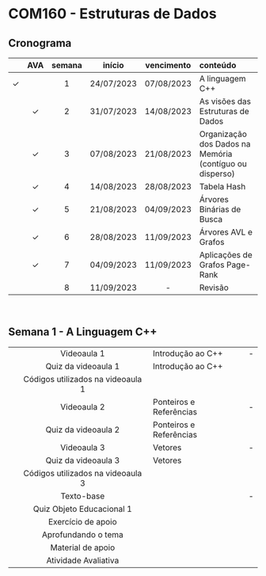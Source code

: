 # COM160 - Estruturas de Dados

## Cronograma

|   | AVA | semana | início | vencimento | conteúdo |
|:---:|:---:|:---:|:---:|:---:|:---|
| &check; |  | 1 | 24/07/2023 | 07/08/2023 | A linguagem C++ |
|  | &check; | 2 | 31/07/2023 | 14/08/2023 | As visões das Estruturas de Dados |
|  | &check; | 3 | 07/08/2023 | 21/08/2023 | Organização dos Dados na Memória (contíguo ou disperso) |
|  | &check; | 4 | 14/08/2023 | 28/08/2023 | Tabela Hash |
|  | &check; | 5 | 21/08/2023 | 04/09/2023 | Árvores Binárias de Busca |
|  | &check; | 6 | 28/08/2023 | 11/09/2023 | Árvores AVL e Grafos |
|  | &check; | 7 | 04/09/2023 | 11/09/2023 | Aplicações de Grafos Page-Rank |
|  |  | 8 | 11/09/2023 | - | Revisão |

<br>


## Semana 1 - A Linguagem C++

|  |  |  |  |
|:---:|:---:|:---|:---|
|  | Videoaula 1 | Introdução ao C++ | - |
|  | Quiz da videoaula 1 | Introdução ao C++ |  |
|  | Códigos utilizados na videoaula 1 |  |  |
|  | Videoaula 2 | Ponteiros e Referências | - |
|  | Quiz da videoaula 2 | Ponteiros e Referências |  |
|  | Videoaula 3 | Vetores | - |
|  | Quiz da videoaula 3 | Vetores |  |
|  | Códigos utilizados na videoaula 3 |  |
|  | Texto-base |  | - |
|  | Quiz Objeto Educacional 1 |  |  |
|  | Exercício de apoio |  |  |
|  | Aprofundando o tema |  |  |
|  | Material de apoio |  |  |
|  | Atividade Avaliativa |  |  |